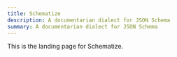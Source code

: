 ```yaml
---
title: Schematize
description: A documentarian dialect for JSON Schema
summary: A documentarian dialect for JSON Schema
---
```


This is the landing page for Schematize.
